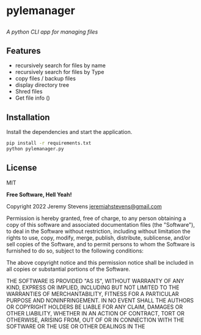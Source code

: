 # pylemanager
## 

_A python CLI app for managing files_

## Features

- recursively search for files by name
- recursively search for files by Type
- copy files / backup files 
- display directory tree
- Shred files 
- Get file info ()

## Installation

Install the dependencies and start the application.

```sh
pip install -r requirements.txt
python pylemanager.py
```

## License

MIT

**Free Software, Hell Yeah!**

 Copyright 2022 Jeremy Stevens <jeremiahstevens@gmail.com>

 Permission is hereby granted, free of charge, to any person obtaining
 a copy of this software and associated documentation files (the
 "Software"), to deal in the Software without restriction, including
 without limitation the rights to use, copy, modify, merge, publish,
 distribute, sublicense, and/or sell copies of the Software, and to
 permit persons to whom the Software is furnished to do so, subject to
 the following conditions:

 The above copyright notice and this permission notice shall be
 included in all copies or substantial portions of the Software.

 THE SOFTWARE IS PROVIDED "AS IS", WITHOUT WARRANTY OF ANY KIND,
 EXPRESS OR IMPLIED, INCLUDING BUT NOT LIMITED TO THE WARRANTIES OF
 MERCHANTABILITY, FITNESS FOR A PARTICULAR PURPOSE AND
 NONINFRINGEMENT. IN NO EVENT SHALL THE AUTHORS OR COPYRIGHT HOLDERS BE
 LIABLE FOR ANY CLAIM, DAMAGES OR OTHER LIABILITY, WHETHER IN AN ACTION
 OF CONTRACT, TORT OR OTHERWISE, ARISING FROM, OUT OF OR IN CONNECTION
 WITH THE SOFTWARE OR THE USE OR OTHER DEALINGS IN THE